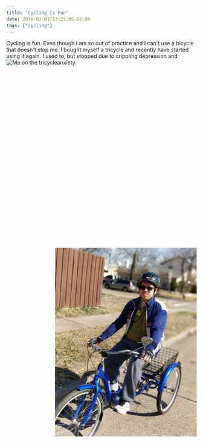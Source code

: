 ```yaml
---
title: "Cycling Is Fun"
date: 2018-02-01T13:25:05-06:00
tags: ["cycling"]
---
```


Cycling is fun. Even though I am so out of practice and I can't use a bicycle
that doesn't stop me. I bought myself a tricycle and recently have started
using it again. I used to, but stopped due to crippling depression and anxiety.
<img src="/Cycling1.jpg" alt="Me on the tricycle" title="Cycling 1" style="height: 500px;float: left;">
<img src="/Cycling2.jpg" alt="Me on the tricycle" title="Cycling 2" style="height: 500px;float: right;">

